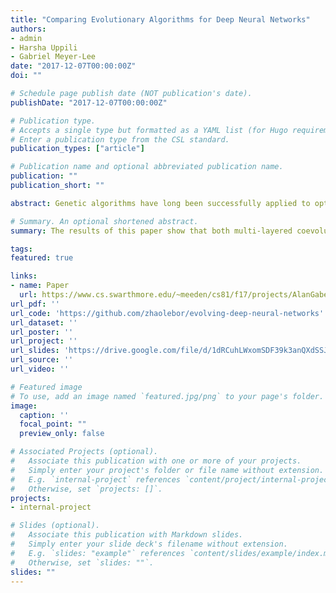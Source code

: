 ```yaml
---
title: "Comparing Evolutionary Algorithms for Deep Neural Networks"
authors:
- admin
- Harsha Uppili
- Gabriel Meyer-Lee
date: "2017-12-07T00:00:00Z"
doi: ""

# Schedule page publish date (NOT publication's date).
publishDate: "2017-12-07T00:00:00Z"

# Publication type.
# Accepts a single type but formatted as a YAML list (for Hugo requirements).
# Enter a publication type from the CSL standard.
publication_types: ["article"]

# Publication name and optional abbreviated publication name.
publication: ""
publication_short: ""

abstract: Genetic algorithms have long been successfully applied to optimize the weights of neural networks. The genetic concept of crossover, recombining components to form a stronger component, applies well to Deep Neural Networks. This paper elaborates on the performances of two automated evolutionary methods for optimizing deep learning architectures on the relevant and important tasks of image classification and language modeling. The first of these methods is based on evolving populations of chromosomes and crossing over the strongest amongst them, and the second is based on a hierarchical genetic representation scheme. Both of the algorithms required a substantial amount of computational power in the original literatures. Given the limited resources available, presented are the implementations of these algorithms at a relatively small scale for both tasks as well as results on the CIFAR-10 dataset, demonstrating classification quality comparable to that of literature and setting the stage for the future work of merging these methodologies.

# Summary. An optional shortened abstract.
summary: The results of this paper show that both multi-layered coevolutionary approaches and hierarchical approaches to optimizing DNNs are feasible and can develop DNNs comparable to those with hand-designed architectures.

tags:
featured: true

links:
- name: Paper
  url: https://www.cs.swarthmore.edu/~meeden/cs81/f17/projects/AlanGabeHarsha.pdf
url_pdf: ''
url_code: 'https://github.com/zhaolebor/evolving-deep-neural-networks'
url_dataset: ''
url_poster: ''
url_project: ''
url_slides: 'https://drive.google.com/file/d/1dRCuhLWxomSDF39k3anQXdSSJIPQc-jF/view?usp=sharing'
url_source: ''
url_video: ''

# Featured image
# To use, add an image named `featured.jpg/png` to your page's folder. 
image:
  caption: ''
  focal_point: ""
  preview_only: false

# Associated Projects (optional).
#   Associate this publication with one or more of your projects.
#   Simply enter your project's folder or file name without extension.
#   E.g. `internal-project` references `content/project/internal-project/index.md`.
#   Otherwise, set `projects: []`.
projects:
- internal-project

# Slides (optional).
#   Associate this publication with Markdown slides.
#   Simply enter your slide deck's filename without extension.
#   E.g. `slides: "example"` references `content/slides/example/index.md`.
#   Otherwise, set `slides: ""`.
slides: ""
---
```


<!-- {{% callout note %}}
Create your slides in Markdown - click the *Slides* button to check out the example.
{{% /callout %}}

Add the publication's **full text** or **supplementary notes** here. You can use rich formatting such as including [code, math, and images](https://docs.hugoblox.com/content/writing-markdown-latex/). -->

